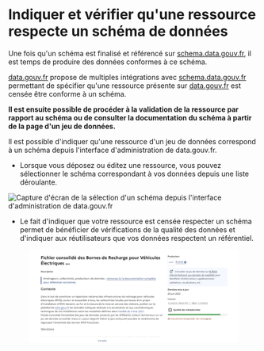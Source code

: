 # Indiquer et vérifier qu'une ressource respecte un schéma de données

Une fois qu'un schéma est finalisé et référencé sur [schema.data.gouv.fr](https://schema.data.gouv.fr/), il est temps de produire des données conformes à ce schéma.

[data.gouv.fr](https://data.gouv.fr/) propose de multiples intégrations avec [schema.data.gouv.fr](https://schema.data.gouv.fr/) permettant de spécifier qu'une ressource présente sur [data.gouv.fr](https://data.gouv.fr/) est censée être conforme à un schéma.&#x20;

**Il est ensuite possible de procéder à la validation de la ressource par rapport au schéma ou de consulter la documentation du schéma à partir de la page d'un jeu de données.**



Il est possible d'indiquer qu'une ressource d'un jeu de données correspond à un schéma depuis l'interface d'administration de data.gouv.fr.&#x20;

* Lorsque vous déposez ou éditez une ressource, vous pouvez sélectionner le schéma correspondant à vos données depuis une liste déroulante.

![Capture d'écran de la sélection d'un schéma depuis l'interface d'administration de data.gouv.fr](https://guides.etalab.gouv.fr/assets/img/selection-schema.d958a2c6.png)

* Le fait d'indiquer que votre ressource est censée respecter un schéma permet de bénéficier de vérifications de la qualité des données et d'indiquer aux réutilisateurs que vos données respectent un référentiel.

<figure><img src="../../../.gitbook/assets/Jun-20-2023 17-13-07.gif" alt=""><figcaption></figcaption></figure>

